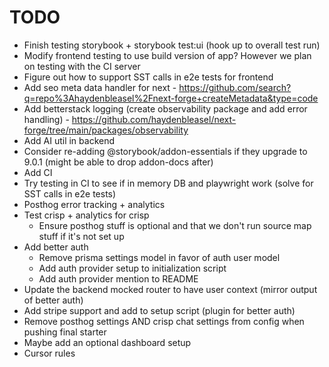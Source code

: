 # TODO

- Finish testing storybook + storybook test:ui (hook up to overall test run)
- Modify frontend testing to use build version of app? However we plan on testing with the CI server
- Figure out how to support SST calls in e2e tests for frontend
- Add seo meta data handler for next - https://github.com/search?q=repo%3Ahaydenbleasel%2Fnext-forge+createMetadata&type=code
- Add betterstack logging (create observability package and add error handling) - https://github.com/haydenbleasel/next-forge/tree/main/packages/observability
- Add AI util in backend
- Consider re-adding @storybook/addon-essentials if they upgrade to 9.0.1 (might be able to drop addon-docs after)
- Add CI
- Try testing in CI to see if in memory DB and playwright work (solve for SST calls in e2e tests)
- Posthog error tracking + analytics
- Test crisp + analytics for crisp
  - Ensure posthog stuff is optional and that we don't run source map stuff if it's not set up
- Add better auth
  - Remove prisma settings model in favor of auth user model
  - Add auth provider setup to initialization script
  - Add auth provider mention to README
- Update the backend mocked router to have user context (mirror output of better auth)
- Add stripe support and add to setup script (plugin for better auth)
- Remove posthog settings AND crisp chat settings from config when pushing final starter
- Maybe add an optional dashboard setup
- Cursor rules
